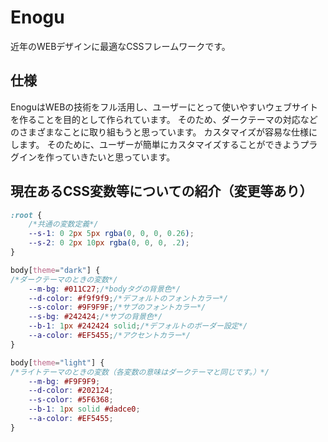 # Enogu
近年のWEBデザインに最適なCSSフレームワークです。
## 仕様
EnoguはWEBの技術をフル活用し、ユーザーにとって使いやすいウェブサイトを作ることを目的として作られています。
そのため、ダークテーマの対応などのさまざまなことに取り組もうと思っています。
カスタマイズが容易な仕様にします。
そのために、ユーザーが簡単にカスタマイズすることができようプラグインを作っていきたいと思っています。
## 現在あるCSS変数等についての紹介（変更等あり）
``` css
:root {
    /*共通の変数定義*/
    --s-1: 0 2px 5px rgba(0, 0, 0, 0.26);
    --s-2: 0 2px 10px rgba(0, 0, 0, .2);
}

body[theme="dark"] {
/*ダークテーマのときの変数*/
    --m-bg: #011C27;/*bodyタグの背景色*/
    --d-color: #f9f9f9;/*デフォルトのフォントカラー*/
    --s-color: #9F9F9F;/*サブのフォントカラー*/
    --s-bg: #242424;/*サブの背景色*/
    --b-1: 1px #242424 solid;/*デフォルトのボーダー設定*/
    --a-color: #EF5455;/*アクセントカラー*/
}

body[theme="light"] {
/*ライトテーマのときの変数（各変数の意味はダークテーマと同じです。）*/
    --m-bg: #F9F9F9;
    --d-color: #202124;
    --s-color: #5F6368;
    --b-1: 1px solid #dadce0;
    --a-color: #EF5455;
}
```
